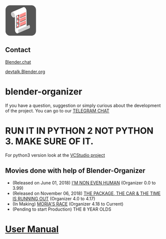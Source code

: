 ![BLENDER-ORGANIZER](py_data/icon.png)

## Contact
[Blender.chat](https://blender.chat/channel/blenderorganizer_vcstudio)

[devtalk.Blender.org](https://devtalk.blender.org/t/blender-organizer-vcstudio-organization-of-the-projects)

# blender-organizer

If you have a question, suggestion or simply curious about the development of the project. You can go to our [TELEGRAM CHAT](https://t.me/blenderorganizer)

# RUN IT IN PYTHON 2 NOT PYTHON 3. MAKE SURE OF IT.
For python3 version look at the [VCStudio project](https://github.com/JYamihud/VCStudio)

  
  ## Movies done with help of Blender-Organizer
  * (Released on June 01, 2018) [I'M NON EVEN HUMAN](https://open.lbry.com/@VCS:7/Imnotevenhumanshortfilm:3?r=HnvEmZbrkAHCcWf7PDVzShfp4xafcBMW) (Organizer 0.0 to 3.99)
  * (Released on November 06, 2018) [THE PACKAGE, THE CAR & THE TIME IS RUNNING OUT](https://open.lbry.com/@VCS:7/ThePackageTheCarAndTheTimeIsRunningOut:3?r=HnvEmZbrkAHCcWf7PDVzShfp4xafcBMW) (Organizer 4.0 to 4.17)
  * (In Making) [MORIA'S RACE](https://t.me/moriasrace) (Organizer 4.18 to Current)
  * (Pending to start Production) THE 8 YEAR OLDS
  
  
  
# [User Manual](https://github.com/JYamihud/blender-organizer/wiki/Help-For-Users!)
